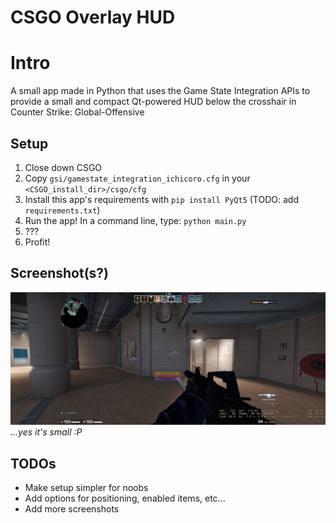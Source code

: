 # CSGO Overlay HUD

# Intro
A small app made in Python that uses the Game State Integration APIs to provide a small and compact Qt-powered HUD below the crosshair in Counter Strike: Global-Offensive

## Setup
1. Close down CSGO
2. Copy `gsi/gamestate_integration_ichicoro.cfg` in your `<CSGO_install_dir>/csgo/cfg`
3. Install this app's requirements with `pip install PyQt5` (TODO: add `requirements.txt`)
4. Run the app! In a command line, type: `python main.py`
5. ???
6. Profit!

## Screenshot(s?)
![img](images/csgo_SEgaYjXfcv.jpg)
_...yes it's small :P_

## TODOs
- Make setup simpler for noobs
- Add options for positioning, enabled items, etc...
- Add more screenshots